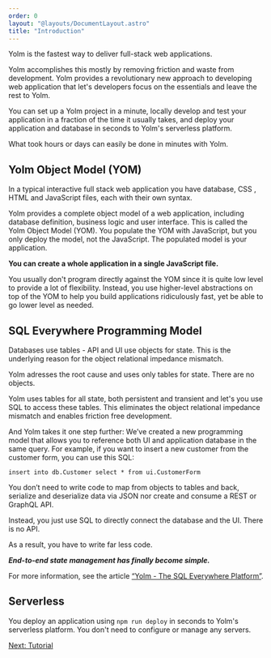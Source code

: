 ```yaml
---
order: 0
layout: "@layouts/DocumentLayout.astro"
title: "Introduction"
---
```

Yolm is the fastest way to deliver full-stack web applications.

Yolm accomplishes this mostly by removing friction and waste from development. Yolm provides a revolutionary new approach to developing web application that let's developers focus on the essentials and leave the rest to Yolm.

You can set up a Yolm project in a minute, locally develop and test your application in a fraction of the time it usually takes, and deploy your application and database in seconds to Yolm's serverless platform.

What took hours or days can easily be done in minutes with Yolm.

## Yolm Object Model (YOM)

In a typical interactive full stack web application you have database, CSS , HTML and JavaScript files, each with their own syntax.

Yolm provides a complete object model of a web application, including database definition, business logic and user interface. This is called the Yolm Object Model (YOM). You populate the YOM with JavaScript, but you only deploy the model, not the JavaScript. The populated model is your application.

__You can create a whole application in a single JavaScript file.__

You usually don't program directly against the YOM since it is quite low level to provide a lot of flexibility. Instead, you use higher-level abstractions on top of the YOM to help you build applications ridiculously fast, yet be able to go lower level as needed.

## SQL Everywhere Programming Model

Databases use tables - API and UI use objects for state. This is the underlying reason for the object relational impedance mismatch.

Yolm adresses the root cause and uses only tables for state. There are no objects.

Yolm uses tables for all state, both persistent and transient and let's you use SQL to access these tables. This eliminates the object relational impedance mismatch and enables friction free development.

And Yolm takes it one step further: We’ve created a new programming model that allows you to reference both UI and application database in the same query. For example, if you want to insert a new customer from the customer form, you can use this SQL:

`insert into db.Customer select * from ui.CustomerForm`

You don’t need to write code to map from objects to tables and back, serialize and deserialize data via JSON nor create and consume a REST or GraphQL API.

Instead, you just use SQL to directly connect the database and the UI. There is no API.

As a result, you have to write far less code.

___End-to-end state management has finally become simple.___

For more information, see the article [“Yolm - The SQL Everywhere Platform”](./sql_everywhere.md).

## Serverless

You deploy an application using ```npm run deploy``` in seconds to Yolm's serverless platform. You don't need to configure or manage any servers.


[Next: Tutorial](./tutorial)
